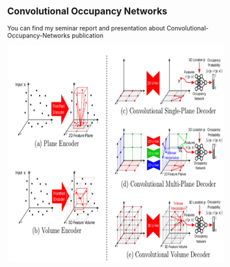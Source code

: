 ## Convolutional Occupancy Networks
You can find my seminar report and presentation about Convolutional-Occupancy-Networks publication
<p align="center">
<img src="image.png" width="500px" height="500px"> 
</p>
<br /> 
